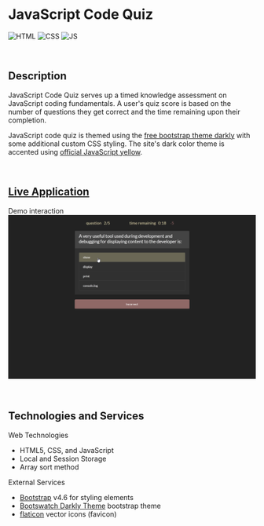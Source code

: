 # **JavaScript Code Quiz**
![HTML](https://img.shields.io/badge/Uses-HTML-red.svg)
![CSS](https://img.shields.io/badge/Uses-CSS-blue.svg)
![JS](https://img.shields.io/badge/Uses-JS-yellow.svg)

&nbsp;
## **Description**
JavaScript Code Quiz serves up a timed knowledge assessment on JavaScript coding fundamentals. A user's quiz score is based on the number of questions they get correct and the time remaining upon their completion. 



JavaScript code quiz is themed using the [free bootstrap theme darkly](https://bootswatch.com/darkly/) with some additional custom CSS styling. The site's dark color theme is accented using [official JavaScript yellow](https://github.com/colorjs/javascript-yellow#:~:text=javascript-yellow%20The%20official%20color,of%20the%20JavaScript%20logo).


&nbsp;
## **[Live Application](https://spfave.github.io/javascript-code-quiz/)**

Demo interaction \
![Demo javaScript Code Quiz picture](./assets/img/demoshot_JS_quiz.png)


&nbsp;
## **Technologies and Services**
Web Technologies
- HTML5, CSS, and JavaScript
- Local and Session Storage
- Array sort method

External Services
- [Bootstrap](https://getbootstrap.com/) v4.6 for styling elements
- [Bootswatch Darkly Theme](https://bootswatch.com/darkly/) bootstrap theme
- [flaticon](https://www.flaticon.com/) vector icons (favicon)